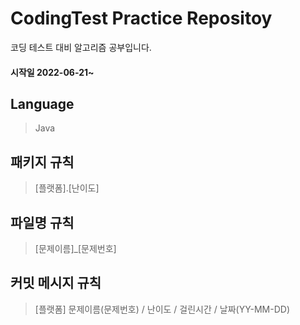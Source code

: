 # CodingTest Practice Repositoy
코딩 테스트 대비 알고리즘 공부입니다.
#### 시작일 2022-06-21~
## Language
> Java
## 패키지 규칙
>[플랫폼].[난이도]
## 파일명 규칙
>[문제이름]_[문제번호]
## 커밋 메시지 규칙
>[플랫폼] 문제이름(문제번호) / 난이도 / 걸린시간 / 날짜(YY-MM-DD)